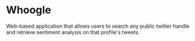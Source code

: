 # Whoogle
Web-based application that allows users to search any public twitter handle and retrieve sentiment analysis on that profile's tweets.
